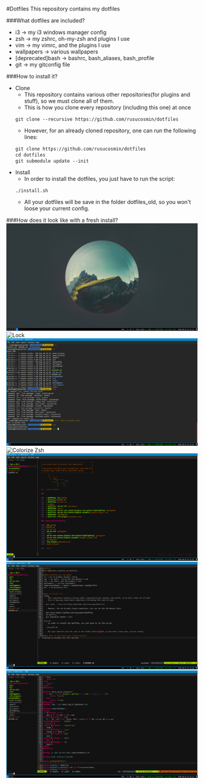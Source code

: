 #Dotfiles
This repository contains my dotfiles

###What dotfiles are included?
- i3 -> my i3 windows manager config
- zsh -> my zshrc,  oh-my-zsh and plugins I use
- vim -> my vimrc, and the plugins I use
- wallpapers -> various wallpapers
- [deprecated]bash -> bashrc, bash_aliases, bash_profile
- git -> my gitconfig file


###How to install it?
- Clone
    - This repository contains various other repositories(for plugins and stuff), so we must clone all of them.
    - This is how you clone every repository (including this one) at once
    ```
    git clone --recursive https://github.com/rusucosmin/dotfiles
    ```
    - However, for an already cloned repository, one can run the following lines:
    ```
    git clone https://github.com/rusucosmin/dotfiles
    cd dotfiles
    git submodule update --init
    ```
- Install
    - In order to install the dotfiles, you just have to run the script:
    ```
    ./install.sh
    ```
    - All your dotfiles will be save in the folder dotfiles_old, so you won't loose your current config.

###How does it look like with a fresh install?
![Background](https://raw.githubusercontent.com/rusucosmin/dotfiles/master/screenshots/bg.png)
![Lock](file:///home/cosmin/dotfiles/screenshots/lock.png)
![Terminal](https://raw.githubusercontent.com/rusucosmin/dotfiles/master/screenshots/cmdline.png)
![Colorize Zsh](https://raw.githubusercontent.com/rusucosmin/dotfiles/master/screenshots/colorize.png)
![Vim start](https://raw.githubusercontent.com/rusucosmin/dotfiles/master/screenshots/vim-start.png)
![Vim 1](https://raw.githubusercontent.com/rusucosmin/dotfiles/master/screenshots/vim1.png)
![Vim 2](https://raw.githubusercontent.com/rusucosmin/dotfiles/master/screenshots/vim2.png)
